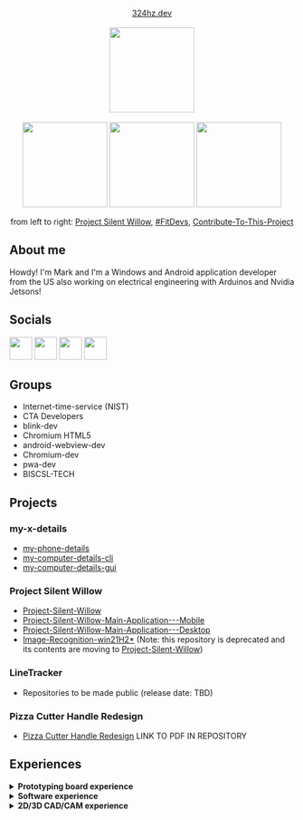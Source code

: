 <p align="center">
  <a align="center" href="https://324hz.dev">324hz.dev</a><br/><br/>
  <a href="https://324hz.dev/"><img src="https://avatars.githubusercontent.com/u/92825997?v=4](https://user-images.githubusercontent.com/92825997/213838045-1aa2944b-5dc5-4b90-84b8-4690de5261b8.png" width="150"/></a></kbd><br><br>
  <a href="https://github.com/stars/win21H2/lists/project-silent-willow"><img src="https://user-images.githubusercontent.com/92825997/195734501-5d8fcb99-fd95-46bd-987f-cd71f425e52b.png" width="150"/></a>
  <a href="https://github.com/FitDevs-withKat"><img src="https://user-images.githubusercontent.com/92825997/195959293-a02e7dca-014f-4de7-9bd7-32200005276c.png" width="150"/></a>
  <a href="https://github.com/Syknapse/Contribute-To-This-Project"><img src="https://user-images.githubusercontent.com/92825997/227754096-bcb46935-fe6f-475b-93d9-0a7f6eae2cae.png" width="150"/></a>
</p>

<p align="center">from left to right:
 <a href="https://github.com/stars/win21H2/lists/project-silent-willow">Project Silent Willow</a>,
 <a href="https://github.com/FitDevs-withKat">#FitDevs</a>, 
 <a href="https://github.com/Syknapse/Contribute-To-This-Project">Contribute-To-This-Project</a>
</p>

## About me

Howdy! I'm Mark and I'm a Windows and Android application developer from the US also working on electrical engineering with Arduinos and Nvidia Jetsons!

## Socials
<p>
<img src="https://user-images.githubusercontent.com/92825997/227754440-635b614d-5d0c-49f4-9262-06cf97353150.png" width=40>
  <a href="https://stackoverflow.com/users/19235706/324hz"></a>
</img>
<img src="https://user-images.githubusercontent.com/92825997/227754451-d57ac443-48fd-49b4-b16c-71ca9b1e3e70.png" width=40>
  <a href="https://www.linkedin.com/in/mark-pushisnky/"></a>
</img>
<img src="https://user-images.githubusercontent.com/92825997/227754428-1c7084c7-57db-4f06-bd47-53bcfc57b2fa.png" width=40>
  <a href="https://twitter.com/win21H2"></a>
</img>
<img src="https://user-images.githubusercontent.com/92825997/227754435-66c890b7-e6a1-4a5c-9b6d-c48d9eb542a2.png" width=40>
  <a href="https://www.youtube.com/channel/UCIxhTC2VeyZOCZZvmP-zLDg"></a>
</img>
</p>

## Groups
 - Internet-time-service (NIST)<br>
 - CTA Developers<br>
 - blink-dev<br>
 - Chromium HTML5<br>
 - android-webview-dev<br>
 - Chromium-dev<br>
 - pwa-dev<br>
 - BISCSL-TECH<br>

## Projects
### my-x-details
 - <a href="https://github.com/win21H2/my-phone-details">my-phone-details</a><br>
 - <a href="https://github.com/win21H2/my-computer-details-cli">my-computer-details-cli</a><br>
 - <a href="https://github.com/win21H2/my-computer-details-gui">my-computer-details-gui</a><br>

### Project Silent Willow
 - <a href="https://github.com/win21H2/Project-Silent-Willow">Project-Silent-Willow</a>
 - <a href="https://github.com/win21H2/Project-Silent-Willow-Main-Application---Mobile">Project-Silent-Willow-Main-Application---Mobile</a>
 - <a href="https://github.com/win21H2/Project-Silent-Willow-Main-Application---Desktop-CLI">Project-Silent-Willow-Main-Application---Desktop</a>
 - <a href="https://github.com/win21H2/Image-Recognition-win21H2">Image-Recognition-win21H2*</a>
(Note: this repository is deprecated and its contents are moving to <a href="https://github.com/win21H2/Project-Silent-Willow">Project-Silent-Willow</a>)

### LineTracker
 - Repositories to be made public (release date: TBD)

### Pizza Cutter Handle Redesign
 - <a href="">Pizza Cutter Handle Redesign</a>
      LINK TO PDF IN REPOSITORY

## Experiences
<details>
<summary><b>Prototyping board experience</b></summary>

 - Nvidia Jetson Nano
 - Google Coral
 - Arduino Uno/Uno Mini
 - Arduino Pro Mini
 - Arduino Pro Micro
 - Arduino Mega 2560
 - Arduino Leonardo
 - Raspberry pi Zero 2W
 - Raspberry pi Pico
 - ESP32 devkitC
 - Lattepanda Alpha
 - Intel Edison
</details>

<details>
<summary><b>Software experience</b></summary>
  
 - Visual Studio 2022
 - Visual Studio 2022 (Preview)
 - Visual Studio Code (Insiders)
 - Android Studio (Beta)
 - GitHub Desktop
 - Arduino IDE (1.8.9 & 2.0.0)
 - Mu Editor
 - Microsoft Power Automate
 - Watch Face Studio
</details>

<details>
<summary><b>2D/3D CAD/CAM experience</b></summary>

 - Ultimaker CURA
 - LTspice XVII
 - KiCAD
 - OpenSim
 - Autodesk Fusion 360
 - Autodesk MoldFlow
 - Autodesk Structural Bridge Design 2022
 - OnShape
 - Blender
 - Flashprint
 - Vernier Graphical Analysis
 - 2D Design
 - SESSA (by NIST)
 - Desmos
 - MoluCAD
</details>
